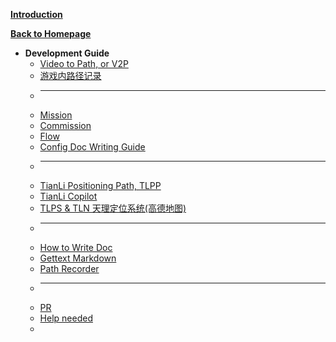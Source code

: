 [**Introduction**](/en_US/dev/ "Development Guide")

[**Back to Homepage**](/en_US/)

- **Development Guide**
  - [Video to Path, or V2P](video2path)
  - [游戏内路径记录](record_path)
  - ______________________________________________________________________
  - [Mission](mission)
  - [Commission](commission)
  - [Flow](flow)
  - [Config Doc Writing Guide](config_doc_writing_guide)
  - ______________________________________________________________________
  - [TianLi Positioning Path, TLPP](TianLiPositioningPath)
  - [TianLi Copilot](TianLiCopilot)
  - [TLPS & TLN 天理定位系统(高德地图)](TianLiPositioningSystem)
  - ______________________________________________________________________
  - [How to Write Doc](write_doc)
  - [Gettext Markdown](gettext-markdown)
  - [Path Recorder](path_recorder)
  - ______________________________________________________________________
  - [PR](pr)
  - [Help needed](need_help)
  - </br>
